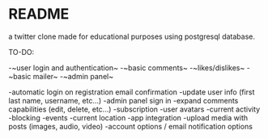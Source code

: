 # README

a twitter clone made for educational purposes
using postgresql database.

TO-DO:

-~user login and authentication~
-~basic comments~
-~likes/dislikes~
-~basic mailer~
-~admin panel~

-automatic login on registration email confirmation
-update user info (first last name, username, etc...)
-admin panel sign in
-expand comments capabilities (edit, delete, etc...)
-subscription
-user avatars
-current activity
-blocking
-events
-current location
-app integration
-upload media with posts (images, audio, video)
-account options / email notification options


